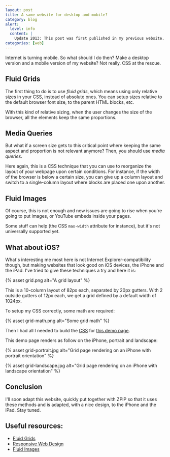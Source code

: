 ```yaml
---
layout: post
title: A same website for desktop and mobile?
category: blog
alert:
  level: info
  content: |
    Update 2013: This post was first published in my previous website. It is still mostly relevent but needs updates. I'll try to update it soon.
categories: [web]
---
```


Internet is turning mobile. So what should I do then? Make a desktop version and
a mobile version of my website? Not really. CSS at the rescue.

## Fluid Grids

The first thing to do is to use _fluid grids_, which means using only relative
sizes in your CSS, instead of absolute ones. You can setup sizes relative to the
default browser font size, to the parent HTML blocks, etc.

With this kind of relative sizing, when the user changes the size of the
browser, all the elements keep the same proportions.

## Media Queries

But what if a screen size gets to this critical point where keeping the same
aspect and proportion is not relevant anymore? Then, you should use _media
queries_.

Here again, this is a CSS technique that you can use to reorganize the layout of
your webpage upon certain conditions. For instance, if the width of the browser
is below a certain size, you can give up a column layout and switch to a
single-column layout where blocks are placed one upon another.

## Fluid Images

Of course, this is not enough and new issues are going to rise when you're going
to put images, or YouTube embeds inside your pages.

Some stuff can help (the CSS `max-width` attribute for instance), but it's not
universally supported yet.

## What about iOS?

What's interesting me most here is not Internet Explorer-compatibility though,
but making websites that look good on iOS devices, the iPhone and the iPad. I've
tried to give these techniques a try and here it is:

{% asset grid.png alt="A grid layout" %}

This is a 10-column layout of 82px each, separated by 20px gutters. With 2
outside gutters of 12px each, we get a grid defined by a default width of
1024px.

To setup my CSS correctly, some math are required:

{% asset grid-math.png alt="Some grid math" %}

Then I had all I needed to build the [CSS][1] for [this demo page][2].

This demo page renders as follow on the iPhone, portrait and landscape:

{% asset grid-portrait.jpg alt="Grid page rendering on an iPhone with portrait orientation" %}

{% asset grid-landscape.jpg alt="Grid page rendering on an iPhone with landscape orientation" %}

## Conclusion

I'll soon adapt this website, quickly put together with ZPIP so that it uses
these methods and is adapted, with a nice design, to the iPhone and the iPad.
Stay tuned.

## Useful resources:

- [Fluid Grids][3]
- [Responsive Web Design][4]
- [Fluid Images][5]

[1]: ../../assets/grid.css
[2]: ../../assets/grid-demo.html
[3]: http://www.alistapart.com/articles/fluidgrids/
[4]: http://www.alistapart.com/articles/responsive-web-design/
[5]: http://unstoppablerobotninja.com/entry/fluid-images
